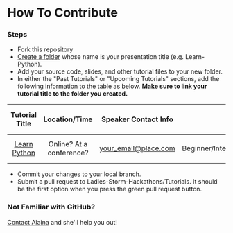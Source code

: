 # How To Contribute

### Steps
- Fork this repository
- [Create a folder](http://stackoverflow.com/questions/18773598/creating-folders-inside-github-com-repo-without-using-git) whose name is your presentation title (e.g. Learn-Python).
- Add your source code, slides, and other tutorial files to your new folder.
- In either the "Past Tutorials" or "Upcoming Tutorials" sections, add the following information to the table as below.
**Make sure to link your tutorial title to the folder you created.**

| Tutorial Title        | Location/Time | Speaker Contact Info | Level | Previous Skills Required |
| :-------------------: | :-----------: | :------------------: | :---: | :----------------------: |
| [Learn Python]()      | Online? At a conference? | your_email@place.com | Beginner/Intermediate/Advanced | Any prior knowledge required? |

- Commit your changes to your local branch.
- Submit a pull request to Ladies-Storm-Hackathons/Tutorials. It should be the first option when you press the green pull request button.

### Not Familiar with GitHub?
[Contact Alaina](mailto:alainakafkes@gmail.com) and she'll help you out!
